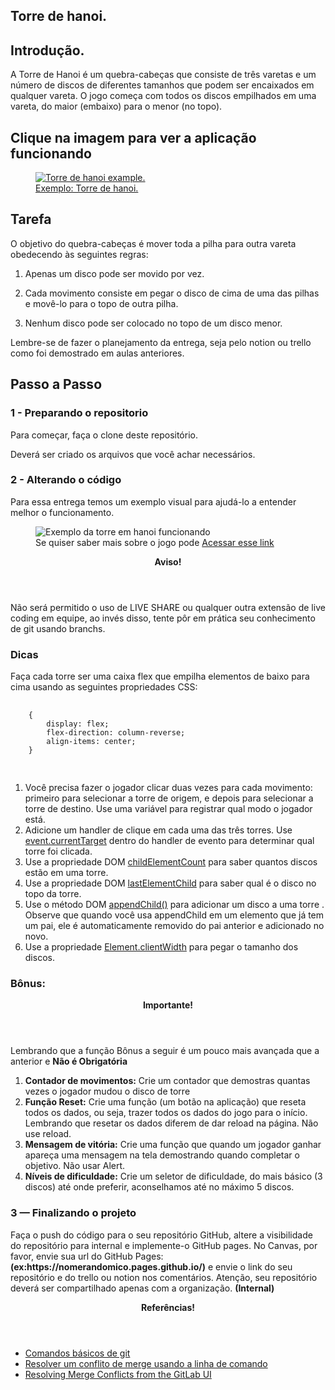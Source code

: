 <article>
        <h1>Torre de hanoi.</h1>
        <h2>Introdução.</h2>
        <p>A Torre de Hanoi é um quebra-cabeças que consiste de três varetas e um número de discos de diferentes tamanhos que podem ser encaixados em qualquer                vareta. O jogo começa com todos os discos empilhados em uma vareta, do maior (embaixo) para o menor (no topo).</p>
        <h2>
          <strong>Clique na imagem para ver a aplicação funcionando</strong>
        </h2>
        <figure>
          <a href = "https://lorenzomarques.github.io/m2-entrega-torre-de-hanoi-sprint-1a-LorenzoMarques/">
            <img
            src="https://kenzie-academy-brasil.gitlab.io/fullstack/frontend/modulo1/sprint4/img/torre-de-hanoi-example.png"
            alt="Torre de hanoi example."
            rel="noopener noreferrer"
          />
          <figcaption>Exemplo: Torre de hanoi.</figcaption>
          </a>
        </figure>
        </section>
        <h2>Tarefa</h2>
        <p>
          O objetivo do quebra-cabeças é mover toda a pilha para outra vareta
          obedecendo às seguintes regras:
        </p>
        <ol>
          <li>
            <p>Apenas um disco pode ser movido por vez.</p>
          </li>
          <li>
            <p>
              Cada movimento consiste em pegar o disco de cima de uma das pilhas
              e movê-lo para o topo de outra pilha.
            </p>
          </li>
          <li>
            <p>Nenhum disco pode ser colocado no topo de um disco menor.</p>
          </li>
        </ol>
        <p>Lembre-se de fazer o planejamento da entrega, seja pelo notion ou trello como foi demostrado em aulas anteriores.</p>
        <h2>Passo a Passo</h2>
        <h3>1 - Preparando o repositorio</h3>
      <p>
        Para começar, faça o clone deste repositório.
      </p>
      <p>Deverá ser criado os arquivos que você achar necessários.</p>
      <h3>2 - Alterando o código</h3>
      <p>
        Para essa entrega temos um exemplo visual para ajudá-lo a entender
        melhor o funcionamento.
      </p>
      <figure>
        <img
          src="https://media.giphy.com/media/rutTKcoKSCSYM/giphy.gif"
          alt="Exemplo da torre em hanoi funcionando"
        />
        <figcaption>
          Se quiser saber mais sobre o jogo pode
          <a
            href="https://pt.wikipedia.org/wiki/Torre_de_Han%C3%B3i"
            target="_blank"
            >Acessar esse link</a
          >
        </figcaption>
      </figure>
      <section class="hilightedContet hilightedContet--warning">
        <header><strong>Aviso!</strong></header>
        <p>
          Não será permitido o uso de LIVE SHARE ou qualquer outra extensão de
          live coding em equipe, ao invés disso, tente pôr em prática seu
          conhecimento de git usando branchs.
        </p>
      </section>
        <h3>Dicas</h3>
      <p>
        Faça cada torre ser uma caixa flex que empilha elementos de baixo para
        cima usando as seguintes propriedades CSS:
      </p>
      <pre>
                <code class="language-css hljs">
    {
        display: flex; 
        flex-direction: column-reverse; 
        align-items: center;
    }
                </code>
            </pre>
      <ol>
        <li>
          Você precisa fazer o jogador clicar duas vezes para cada movimento:
          primeiro para selecionar a torre de origem, e depois para selecionar a
          torre de destino. Use uma variável para registrar qual modo o jogador
          está.
        </li>
        <li>
          Adicione um handler de clique em cada uma das três torres. Use
          <a
            href="https://developer.mozilla.org/en-US/docs/Web/API/Event/currentTarget"
            target="_blank"
            rel="noopener noreferrer"
            >event.currentTarget</a
          >
          dentro do handler de evento para determinar qual torre foi clicada.
        </li>
        <li>
          Use a propriedade DOM
          <a
            href="https://developer.mozilla.org/en-US/docs/Web/API/Element/childElementCount"
            target="_blank"
            rel="noopener noreferrer"
          >
            childElementCount</a
          >
          para saber quantos discos estão em uma torre.
        </li>
        <li>
          Use a propriedade DOM
          <a
            href="https://developer.mozilla.org/en-US/docs/Web/API/Element/lastElementChild"
            target="_blank"
            rel="noopener noreferrer"
            >lastElementChild</a
          >
          para saber qual é o disco no topo da torre.
        </li>
        <li>
          Use o método DOM
          <a
            href="https://developer.mozilla.org/en-US/docs/Web/API/Node/appendChild"
            target="_blank"
            rel="noopener noreferrer"
            >appendChild()</a
          >
          para adicionar um disco a uma torre . Observe que quando você usa
          appendChild em um elemento que já tem um pai, ele é automaticamente
          removido do pai anterior e adicionado no novo.
        </li>
        <li>
          Use a propriedade
          <a
            href="https://developer.mozilla.org/en-US/docs/Web/API/Element/clientWidth"
            target="_blank"
            rel="noopener noreferrer"
            >Element.clientWidth</a
          >
          para pegar o tamanho dos discos.
        </li>
      </ol>
      <section>
        <h3>Bônus:</h3>
      <section class="hilightedContet">
        <header>
          <strong>Importante!</strong>
        </header>
        <p>
          Lembrando que a função Bônus a seguir é um pouco mais avançada que a
          anterior e <strong>Não é Obrigatória</strong>
        </p>
      </section>
      <ol>
        <li>
          <strong>Contador de movimentos:</strong> Crie um contador que
          demostras quantas vezes o jogador mudou o disco de torre
        </li>
        <li>
          <strong>Função Reset:</strong> Crie uma função (um botão na aplicação)
          que reseta todos os dados, ou seja, trazer todos os dados do jogo para
          o início. Lembrando que resetar os dados diferem de dar reload na
          página. Não use reload.
        </li>
        <li>
          <strong>Mensagem de vitória:</strong> Crie uma função que quando um
          jogador ganhar apareça uma mensagem na tela demostrando quando
          completar o objetivo. Não usar Alert.
        </li>
        <li>
          <strong>Níveis de dificuldade:</strong> Crie um seletor de
          dificuldade, do mais básico (3 discos) até onde preferir, aconselhamos
          até no máximo 5 discos.
        </li>
      </ol>
<h3>3 — Finalizando o projeto</h3>
      <p>
        Faça o push do código para o seu repositório GitHub, altere a
        visibilidade do repositório para internal e implemente-o GitHub pages.
        No Canvas, por favor, envie sua url do GitHub Pages:
        <strong>(ex:https://nomerandomico.pages.github.io/)</strong>
        e envie o link do seu repositório e do trello ou notion nos comentários.
        Atenção, seu repositório deverá ser compartilhado apenas com a
        organização.
        <strong>(Internal)</strong>
      </p>
      <section class="hilightedContet hilightedContet--references">
        <header>
          <strong>Referências!</strong>
        </header>
        <ul>
          <li>
            <a href="https://rogerdudler.github.io/git-guide/index.pt_BR.html"
              >Comandos básicos de git</a
            >
          </li>
          <li>
            <a
              href="https://docs.github.com/pt/free-pro-team@latest/github/collaborating-with-issues-and-pull-requests/resolving-a-merge-conflict-using-the-command-line"
              >Resolver um conflito de merge usando a linha de comando</a
            >
          </li>
          <li>
            <a
              href="https://about.gitlab.com/blog/2016/09/06/resolving-merge-conflicts-from-the-gitlab-ui/"
              >Resolving Merge Conflicts from the GitLab UI</a
            >
          </li>
        </ul>
      </section>
    </div>
